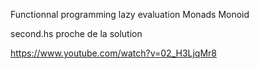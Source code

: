 Functionnal programming
lazy evaluation
Monads Monoid

second.hs proche de la solution

https://www.youtube.com/watch?v=02_H3LjqMr8
